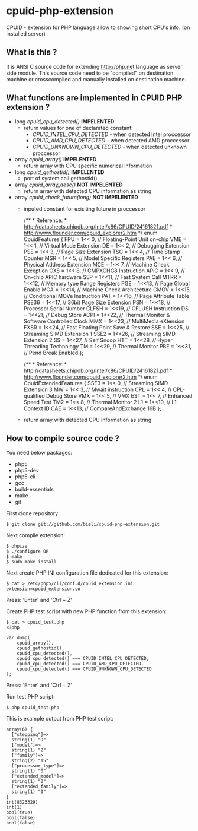 cpuid-php-extension
===================

CPUID - extension for PHP language allow to showing short CPU's info. (on installed server)


What is this ?
-------------
 It is ANSI C source code for extending http://php.net language as server side module.
 This source code need to be "compiled" on destination machine or crosscompiled and manually installed on destination machine.

What functions are implemented in CPUID PHP extension ?
-------------
 * long *cpuid_cpu_detected()* **IMPELENTED**
   * return values for one of declarated constant:
     * *CPUID_INTEL_CPU_DETECTED* - when detected Intel proccessor
     * *CPUID_AMD_CPU_DETECTED* - when detected AMD proccessor
     * *CPUID_UNKNOWN_CPU_DETECTED* - when detected unknown proccessor
 * array *cpuid_array()* **IMPELENTED**
   * return array with CPU specific numerical information
 * long *cpuid_gethostid()* **IMPELENTED**
   * port of system call gethostid()
 * array *cpuid_array_desc()* **NOT IMPELENTED**
   * return array with detected CPU information as string
 * array *cpuid_check_future(long)* **NOT IMPELENTED**
   * inputed constant for exisiting future in proccessor

        /**
         * Reference:
         * http://datasheets.chipdb.org/Intel/x86/CPUID/24161821.pdf
         * http://www.flounder.com/cpuid_explorer2.htm
         */
        enum CpuidFeatures
        {
          FPU   = 1<< 0, // Floating-Point Unit on-chip
          VME   = 1<< 1, // Virtual Mode Extension
          DE    = 1<< 2, // Debugging Extension
          PSE   = 1<< 3, // Page Size Extension
          TSC   = 1<< 4, // Time Stamp Counter
          MSR   = 1<< 5, // Model Specific Registers
          PAE   = 1<< 6, // Physical Address Extension
          MCE   = 1<< 7, // Machine Check Exception
          CX8   = 1<< 8, // CMPXCHG8 Instruction
          APIC  = 1<< 9, // On-chip APIC hardware
          SEP   = 1<<11, // Fast System Call
          MTRR  = 1<<12, // Memory type Range Registers
          PGE   = 1<<13, // Page Global Enable
          MCA   = 1<<14, // Machine Check Architecture
          CMOV  = 1<<15, // Conditional MOVe Instruction
          PAT   = 1<<16, // Page Attribute Table
          PSE36 = 1<<17, // 36bit Page Size Extension
          PSN   = 1<<18, // Processor Serial Number
          CLFSH = 1<<19, // CFLUSH Instruction
          DS    = 1<<21, // Debug Store
          ACPI  = 1<<22, // Thermal Monitor & Software Controlled Clock
          MMX   = 1<<23, // MultiMedia eXtension
          FXSR  = 1<<24, // Fast Floating Point Save & Restore
          SSE   = 1<<25, // Streaming SIMD Extension 1
          SSE2  = 1<<26, // Streaming SIMD Extension 2
          SS    = 1<<27, // Self Snoop
          HTT   = 1<<28, // Hyper Threading Technology
          TM    = 1<<29, // Thermal Monitor
          PBE   = 1<<31, // Pend Break Enabled
        };

        /**
         * Reference:
         * http://datasheets.chipdb.org/Intel/x86/CPUID/24161821.pdf
         * http://www.flounder.com/cpuid_explorer2.htm
         */
        enum CpuidExtendedFeatures
        {
          SSE3  = 1<< 0, // Streaming SIMD Extension 3
          MW    = 1<< 3, // Mwait instruction
          CPL   = 1<< 4, // CPL-qualified Debug Store
          VMX   = 1<< 5, // VMX
          EST   = 1<< 7, // Enhanced Speed Test
          TM2   = 1<< 8, // Thermal Monitor 2
          L1    = 1<<10, // L1 Context ID
          CAE   = 1<<13, // CompareAndExchange 16B
        };

   * return array with detected CPU information as string

How to compile source code ?
-------------

You need below packages:
 * php5
 * php5-dev
 * php5-cli
 * gcc
 * build-essentials
 * make
 * git

First clone repository:

    $ git clone git://github.com/bieli/cpuid-php-extension.git

Next compile extension:

    $ phpize
    $ ./configure OR
    $ make
    $ sudo make install

Next create PHP INI configuration file dedicated for this extension:

    $ cat > /etc/php5/cli/conf.d/cpuid_extension.ini
    extension=cpuid_extension.so

Press: 'Enter' and 'Ctrl + Z'

Create PHP test script with new PHP function from this extension:

    $ cat > cpuid_test.php
    <?php

    var_dump(
        cpuid_array(),
        cpuid_gethostid(),
        cpuid_cpu_detected(),
        cpuid_cpu_detected() === CPUID_INTEL_CPU_DETECTED,
        cpuid_cpu_detected() === CPUID_AMD_CPU_DETECTED,
        cpuid_cpu_detected() === CPUID_UNKNOWN_CPU_DETECTED
    );

Press: 'Enter' and 'Ctrl + Z'

Run test PHP script:

    $ php cpuid_test.php

This is example output from PHP test script:

    array(6) {
      ["stepping"]=>
      string(1) "9"
      ["model"]=>
      string(1) "2"
      ["family"]=>
      string(2) "15"
      ["processor_type"]=>
      string(1) "0"
      ["extended_model"]=>
      string(1) "0"
      ["extended_family"]=>
      string(1) "0"
    }
    int(8323329)
    int(1)
    bool(true)
    bool(false)
    bool(false)
